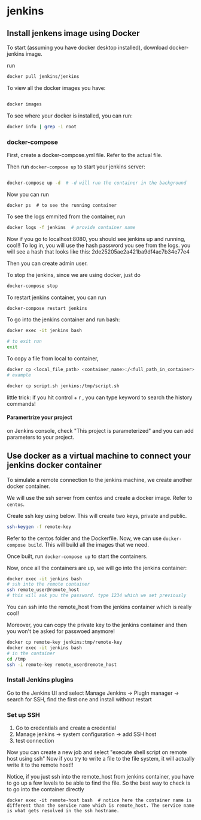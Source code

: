 # jenkins

## Install jenkens image using Docker

To start (assuming you have docker desktop installed), download docker-jenkins image.

run

```bash
docker pull jenkins/jenkins

```

To view all the docker images you have:

```bash

docker images
```

To see where your docker is installed, you can run:

```bash
docker info | grep -i root

```

### docker-compose

First, create a docker-compose.yml file. Refer to the actual file.

Then run `docker-compose up` to start your jenkins server:

```bash

docker-compose up -d  # -d will run the container in the background
```
Now you can run 

```
docker ps  # to see the running container
```

To see the logs emmited from the container, run

```bash
docker logs -f jenkins  # provide container name

```

Now if you go to localhost:8080, you should see jenkins up and running, cool!!
To log in, you will use the hash password you see from the logs.
you will see a hash that looks like this:
2de25205ae2a421ba9df4ac7b34e77e4

Then you can create admin user.

To stop the jenkins, since we are using docker, just do
```bash
docker-compose stop

```

To restart jenkins container, you can run
```bash
docker-compose restart jenkins
```

To go into the jenkins container and run bash:
```bash
docker exec -it jenkins bash

# to exit run
exit
```

To copy a file from local to container, 

```bash
docker cp <local_file_path> <container_name>:/<full_path_in_container>
# example

docker cp script.sh jenkins:/tmp/script.sh
```

little trick: if you hit control + r , you can type keyword to search the history commands!

#### Paramertrize your project

on Jenkins console, check "This project is parameterized" and you can add parameters to your project. 

## Use docker as a virtual machine to connect your jenkins docker container

To simulate a remote connection to the jenkins machine, we create another docker container.

We will use the ssh server from centos and create a docker image. Refer to `centos`.

Create ssh key using below. This will create two keys, private and public.
```sh
ssh-keygen -f remote-key
```

Refer to the centos folder and the Dockerfile.
Now, we can use `docker-compose build`. This will build all the images that we need.

Once built, run `docker-compose up` to start the containers.

Now, once all the containers are up, we will go into the jenkins container:
```sh
docker exec -it jenkins bash
# ssh into the remote container
ssh remote_user@remote_host
# this will ask you the password. type 1234 which we set previously

```
You can ssh into the remote_host from the jenkins container which is really cool!

Moreover, you can copy the private key to the jenkins container and then you won't be asked for passwoed anymore!
```bash
docker cp remote-key jenkins:tmp/remote-key
docker exec -it jenkins bash
# in the container
cd /tmp
ssh -i remote-key remote_user@remote_host

```
### Install Jenkins plugins

Go to the Jenkins UI and select Manage Jenkins
-> PlugIn manager
-> search for SSH, find the first one and install without restart


### Set up SSH

1. Go to credentials and create a credential 
2. Manage jenkins -> system configuration -> add SSH host
3. test connection

Now you can create a new job and select "execute shell script on remote host using ssh"
Now if you try to write a file to the file system, it will actually write it to the remote host!!

Notice, if you just ssh into the remote_host from jenkins container, you have to go up a few levels to be able to find the file. So the best way to check is to go into the container directly
```
docker exec -it remote-host bash  # notice here the container name is different than the service name which is remote_host. The service name is what gets resolved in the ssh hostname.
```
